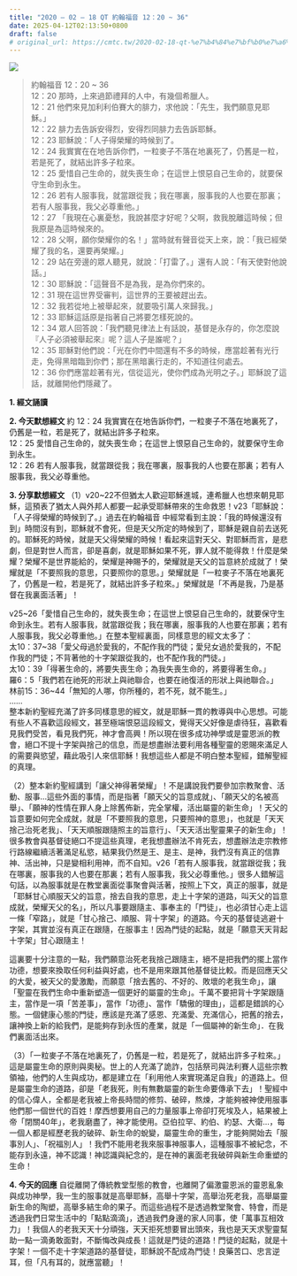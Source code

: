 ```yaml
---
title: "2020 – 02 – 18 QT 約翰福音 12：20 ~ 36"
date: 2025-04-12T02:13:50+0800
draft: false
# original_url: https://cmtc.tw/2020-02-18-qt-%e7%b4%84%e7%bf%b0%e7%a6%8f%e9%9f%b3-12%ef%bc%9a20-36
---
```


![](/images/qt.jpg)
> 約翰福音 12：20 ~ 36  
> 12：20 那時，上來過節禮拜的人中，有幾個希臘人。  
> 12：21 他們來見加利利伯賽大的腓力，求他說：「先生，我們願意見耶穌。」  
> 12：22 腓力去告訴安得烈，安得烈同腓力去告訴耶穌。  
> 12：23 耶穌說：「人子得榮耀的時候到了。  
> 12：24 我實實在在地告訴你們，一粒麥子不落在地裏死了，仍舊是一粒，若是死了，就結出許多子粒來。  
> 12：25 愛惜自己生命的，就失喪生命；在這世上恨惡自己生命的，就要保守生命到永生。  
> 12：26 若有人服事我，就當跟從我；我在哪裏，服事我的人也要在那裏；若有人服事我，我父必尊重他。」  
> 12：27 「我現在心裏憂愁，我說甚麼才好呢？父啊，救我脫離這時候；但我原是為這時候來的。  
> 12：28 父啊，願你榮耀你的名！」當時就有聲音從天上來，說：「我已經榮耀了我的名，還要再榮耀。」  
> 12：29 站在旁邊的眾人聽見，就說：「打雷了。」還有人說：「有天使對他說話。」  
> 12：30 耶穌說：「這聲音不是為我，是為你們來的。  
> 12：31 現在這世界受審判，這世界的王要被趕出去。  
> 12：32 我若從地上被舉起來，就要吸引萬人來歸我。」  
> 12：33 耶穌這話原是指著自己將要怎樣死說的。  
> 12：34 眾人回答說：「我們聽見律法上有話說，基督是永存的，你怎麼說『人子必須被舉起來』呢？這人子是誰呢？」  
> 12：35 耶穌對他們說：「光在你們中間還有不多的時候，應當趁著有光行走，免得黑暗臨到你們；那在黑暗裏行走的，不知道往何處去。  
> 12：36 你們應當趁著有光，信從這光，使你們成為光明之子。」耶穌說了這話，就離開他們隱藏了。

**1. 經文誦讀**

**2.  今天默想經文**
約 12：24 我實實在在地告訴你們，一粒麥子不落在地裏死了，仍舊是一粒，若是死了，就結出許多子粒來。  
12：25 愛惜自己生命的，就失喪生命；在這世上恨惡自己生命的，就要保守生命到永生。  
12：26 若有人服事我，就當跟從我；我在哪裏，服事我的人也要在那裏；若有人服事我，我父必尊重他。

**3. 分享默想經文**
（1）v20\~22不但猶太人歡迎耶穌進城，連希臘人也想來朝見耶穌，這預表了猶太人與外邦人都要一起承受耶穌帶來的生命救恩！v23「耶穌說：「人子得榮耀的時候到了。」過去在約翰福音 中經常看到主說：「我的時候還沒有到」時間沒有到，耶穌就不會死，但是天父所定的時候到了，耶穌是親自前去送死的。耶穌死的時候，就是天父得榮耀的時候！看起來這對天父、對耶穌而言，是悲劇，但是對世人而言，卻是喜劇，就是耶穌如果不死，罪人就不能得救！什麼是榮耀？榮耀不是世界能給的，榮耀是神賜予的，榮耀就是天父的旨意終於成就了！榮耀就是「不要照我的意思，只要照你的意思。」榮耀就是「一粒麥子不落在地裏死了，仍舊是一粒，若是死了，就結出許多子粒來。」榮耀就是「不再是我，乃是基督在我裏面活著」！

v25\~26「愛惜自己生命的，就失喪生命；在這世上恨惡自己生命的，就要保守生命到永生。若有人服事我，就當跟從我；我在哪裏，服事我的人也要在那裏；若有人服事我，我父必尊重他。」在整本聖經裏面，同樣意思的經文太多了：  
太10：37\~38「愛父母過於愛我的，不配作我的門徒；愛兒女過於愛我的，不配作我的門徒；不背著他的十字架跟從我的，也不配作我的門徒。」  
太10：39「得著生命的，將要失喪生命；為我失喪生命的，將要得著生命。」  
羅6：5「我們若在祂死的形狀上與祂聯合，也要在祂復活的形狀上與祂聯合。」  
林前15：36\~44「無知的人哪，你所種的，若不死，就不能生。」  
……  
整本新約聖經充滿了許多同樣意思的經文，就是耶穌一貫的教導與中心思想。可能有些人不喜歡這段經文，甚至極端恨惡這段經文，覺得天父好像是虐待狂，喜歡看見我們受苦，看見我們死，神才會高興！所以現在很多成功神學或是靈恩派的教會，絕口不提十字架與捨己的信息，而是想盡辦法要利用各種聖靈的恩賜來滿足人的需要與慾望，藉此吸引人來信耶穌！我想這些人都是不明白整本聖經，錯解聖經的真理。

（2）整本新約聖經講到「讓父神得著榮耀」！不是講說我們要參加宗教聚會、活動、服事…這些外面的事情，而是指著「願天父的旨意成就」、「願天父的名被高舉」、「願神的性情在罪人身上除舊佈新，完全掌權，活出屬靈的新生命」！天父的旨意要如何完全成就，就是「不要照我的意思，只要照神的意思」，也就是「天天捨己治死老我」、「天天順服跟隨照主的旨意行」、「天天活出聖靈果子的新生命」！很多教會與基督徒絕口不提這些真理，老我想盡辦法不肯死去，想盡辦法走宗教修行路線繼續活著滿足私慾，結果我仍然是王、是主、是神，我們沒有真正的信靠神、活出神，只是變相利用神，而不自知。v26「若有人服事我，就當跟從我；我在哪裏，服事我的人也要在那裏；若有人服事我，我父必尊重他。」很多人錯解這句話，以為服事就是在教堂裏面從事聚會與活著，按照上下文，真正的服事，就是「耶穌甘心順服天父的旨意，捨去自我的意思，走上十字架的道路，叫天父的旨意成就，榮耀天父的名」，所以凡事要跟隨主、事奉主的「門徒」，也必須甘心走上這一條「窄路」，就是「甘心捨己、順服、背十字架」的道路。今天的基督徒逃避十字架，其實並沒有真正在跟隨，在服事主！因為門徒的起點，就是「願意天天背起十字架」甘心跟隨主！

這裏要十分注意的一點，我們願意治死老我捨己跟隨主，絕不是把我們的擺上當作功德，想要來換取任何利益與好處，也不是用來跟其他基督徒比較。而是回應天父的大愛，被天父的愛激勵，而願意「捨去舊的、不好的、敗壞的老我生命」，讓「聖靈在我們生命中重新塑造一個更好的屬靈的生命」。千萬不要把背十字架跟隨主，當作是一項「苦差事」，當作「功德」、當作「驕傲的理由」，這都是錯誤的心態。一個健康心態的門徒，應該是充滿了感恩、充滿愛、充滿信心，把舊的捨去，讓神換上新的給我們，是能夠存到永恆的產業，就是「一個屬神的新生命」．在我們裏面活出來。

（3）「一粒麥子不落在地裏死了，仍舊是一粒，若是死了，就結出許多子粒來。」這是屬靈生命的原則與奧秘。世上的人充滿了詭詐，包括祭司與法利賽人這些宗教領袖，他們的人生與成功，都是建立在「利用他人來實現滿足自我」的道路上。但是屬靈生命的道路，卻是「老我死，則有無數屬靈的新生命要傳承下去」！聖經中的信心偉人，全都是老我被上帝長時間的修剪、破碎，熬煉，才能夠被神使用服事他們那一個世代的百姓！摩西想要用自己的力量服事上帝卻打死埃及人，結果被上帝「閉關40年」，老我磨盡了，神才能使用。亞伯拉罕、約伯、約瑟、大衛…，每一個人都是經歷老我的破碎、新生命的蛻變，屬靈生命的重生，才能夠開始去「服事別人」、「祝福別人」！我們不能用老我來服事神服事人，這種服事不被紀念，不能存到永遠，神不認識！神認識與紀念的，是在神的裏面老我破碎與新生命重塑的生命！

**4. 今天的回應**
自從離開了傳統教堂型態的教會，也離開了偏激靈恩派的靈恩亂象與成功神學，我一生的服事就是高舉耶穌，高舉十字架，高舉治死老我，高舉屬靈新生命的陶塑，高舉多結生命的果子。而這些過程不是透過教堂聚會、特會，而是透過我們日常生活中的「點點滴滴」，透過我們身邊的家人同事，使「萬事互相效力」！我個人的老我天天十分頑強，天天拒死想要冒出頭來，我也是天天求聖靈幫助一點一滴勇敢面對，不斷悔改與成長！這就是門徒的道路！門徒的起點，就是十字架！一個不走十字架道路的基督徒，耶穌說不配成為門徒！良藥苦口、忠言逆耳，但「凡有耳的，就應當聽」！
